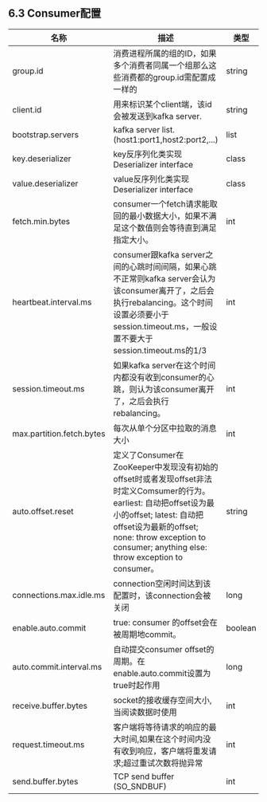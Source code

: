 ## 6.3 Consumer配置

| 名称 | 描述 | 类型 | 默认值 |
| --- | --- | --- | --- |
| group.id | 消费进程所属的组的ID，如果多个消费者同属一个组那么这些消费都的group.id需配置成一样的 | string | "" |
| client.id | 用来标识某个client端，该id会被发送到kafka server. | string | "" |
| bootstrap.servers | kafka server list.(host1:port1,host2:port2,...) | list | |
|key.deserializer | key反序列化类实现Deserializer interface | class |  |  
| value.deserializer | value反序列化类实现Deserializer interface | class |  | 
| fetch.min.bytes | consumer一个fetch请求能取回的最小数据大小，如果不满足这个数值则会等待直到满足指定大小。 | int | 1 |  
| heartbeat.interval.ms | consumer跟kafka server之间的心跳时间间隔，如果心跳不正常则kafka server会认为该consumer离开了，之后会执行rebalancing。这个时间设置必须要小于session.timeout.ms，一般设置不要大于session.timeout.ms的1\/3 | int | 3000 |  
| session.timeout.ms | 如果kafka server在这个时间内都没有收到consumer的心跳，则认为该consumer离开了，之后会执行rebalancing。 | int | 30000 |  
| max.partition.fetch.bytes | 每次从单个分区中拉取的消息大小 | int | 1048576 |  
| auto.offset.reset | 定义了Consumer在ZooKeeper中发现没有初始的offset时或者发现offset非法时定义Comsumer的行为。earliest: 自动把offset设为最小的offset; latest: 自动把offset设为最新的offset; none: throw exception to consumer; anything else: throw exception to consumer。 | string | latest |  
| connections.max.idle.ms | connection空闲时间达到该配置时，该connection会被关闭 | long | 540000 |  
| enable.auto.commit | true: consumer 的offset会在被周期地commit。 | boolean | true |  
| auto.commit.interval.ms | 自动提交consumer offset的周期。在enable.auto.commit设置为true时起作用 | long | 5000 |  
| receive.buffer.bytes | socket的接收缓存空间大小,当阅读数据时使用 | int | 65536 |  
| request.timeout.ms | 客户端将等待请求的响应的最大时间,如果在这个时间内没有收到响应，客户端将重发请求;超过重试次数将抛异常 | int | 40000 | 
| send.buffer.bytes | TCP send buffer (SO_SNDBUF) | int | 131072 |


